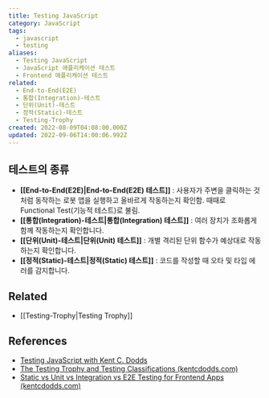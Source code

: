 ```yaml
---
title: Testing JavaScript
category: JavaScript
tags:
  - javascript
  - testing
aliases:
  - Testing JavaScript
  - JavaScript 애플리케이션 테스트
  - Frontend 애플리케이션 테스트
related:
  - End-to-End(E2E)
  - 통합(Integration)-테스트
  - 단위(Unit)-테스트
  - 정적(Static)-테스트
  - Testing-Trophy
created: 2022-08-09T04:08:00.000Z
updated: 2022-09-06T14:00:06.992Z
---
```


## 테스트의 종류

- **[[End-to-End(E2E)|End-to-End(E2E) 테스트]]** : 사용자가 주변을 클릭하는 것처럼 동작하는 로봇 앱을 실행하고 올바르게 작동하는지 확인함. 때때로 Functional Test(기능적 테스트)로 불림.
- **[[통합(Integration)-테스트|통합(Integration) 테스트]]** : 여러 장치가 조화롭게 함께 작동하는지 확인합니다.
- **[[단위(Unit)-테스트|단위(Unit) 테스트]]** : 개별 격리된 단위 함수가 예상대로 작동하는지 확인합니다.
- **[[정적(Static)-테스트|정적(Static) 테스트]]** : 코드를 작성할 때 오타 및 타입 에러를 감지합니다.

## Related

- [[Testing-Trophy|Testing Trophy]]

## References

- [Testing JavaScript with Kent C. Dodds](https://testingjavascript.com/)
- [The Testing Trophy and Testing Classifications (kentcdodds.com)](https://kentcdodds.com/blog/the-testing-trophy-and-testing-classifications)
- [Static vs Unit vs Integration vs E2E Testing for Frontend Apps (kentcdodds.com)](https://kentcdodds.com/blog/static-vs-unit-vs-integration-vs-e2e-tests)
